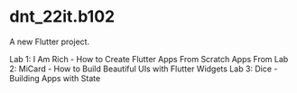 # dnt_22it.b102

A new Flutter project.

Lab 1: I Am Rich - How to Create Flutter Apps From Scratch Apps From
Lab 2: MiCard - How to Build Beautiful UIs with Flutter Widgets
Lab 3: Dice - Building Apps with State

